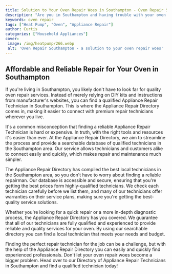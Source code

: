 ```yaml
---
title: Solution to Your Oven Repair Woes in Southampton - Oven Repair Southampton
description: "Are you in Southampton and having trouble with your oven Look no further Our blog post provides a comprehensive solution to all your oven repair woes Get all the info you need to help your oven back up and running in no time"
keywords: oven repair
tags: ["Heat Pump", "Oven", "Appliance Repair"]
author: Curtis
categories: ["Household Appliances"]
cover: 
 image: /img/heatpump/266.webp
 alt: 'Oven Repair Southampton - a solution to your oven repair woes'
---
```

## Affordable and Reliable Repair for Your Oven in Southampton
If you're living in Southampton, you likely don't have to look far for quality oven repair services. Instead of merely relying on DIY kits and instructions from manufacturer's websites, you can find a qualified Appliance Repair Technician in Southampton. This is where the Appliance Repair Directory comes in, making it easier to connect with premium repair technicians wherever you live. 

It's a common misconception that finding a reliable Appliance Repair Technician is hard or expensive. In truth, with the right tools and resources it's easier than ever. At the Appliance Repair Directory, we aim to streamline the process and provide a searchable database of qualified technicians in the Southampton area. Our service allows technicians and customers alike to connect easily and quickly, which makes repair and maintenance much simpler. 

The Appliance Repair Directory has compiled the best local technicians in the Southampton area, so you don't have to worry about finding a reliable repairman. Our database is accessible and secure, ensuring that you're getting the best prices form highly-qualified technicians. We check each technician carefully before we list them, and many of our technicians offer warranties on their service plans, making sure you're getting the best-quality service solutions. 

Whether you're looking for a quick repair or a more in-depth diagnostic process, the Appliance Repair Directory has you covered. We guarantee that all of our technicians are fully qualified and experienced to provide reliable and quality services for your oven. By using our searchable directory you can find a local technician that meets your needs and budget. 

Finding the perfect repair technician for the job can be a challenge, but with the help of the Appliance Repair Directory you can easily and quickly find experienced professionals. Don't let your oven repair woes become a bigger problem. Head over to our Directory of Appliance Repair Technicians in Southampton and find a qualified technician today!
